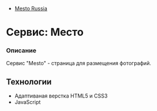 * [Mesto Russia](https://apacheko.github.io/mesto/)

# Сервис: Место

### Описание
Сервис "Mesto" - страница для размещения фотографий.

## Технологии
* Адаптиваная верстка HTML5 и CSS3
* JavaScript
